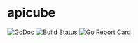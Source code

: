 apicube
========

[![GoDoc](https://godoc.org/github.com/ikeikeikeike/apicube?status.svg)](https://godoc.org/github.com/ikeikeikeike/apicube)
[![Build Status](https://api.travis-ci.org/ikeikeikeike/apicube.svg?branch=master)](https://travis-ci.org/ikeikeikeike/apicube)
[![Go Report Card](https://goreportcard.com/badge/github.com/ikeikeikeike/apicube)](https://goreportcard.com/report/github.com/ikeikeikeike/apicube)
